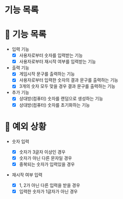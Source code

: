 # 기능 목록

# 📄 기능 목록

- 입력 기능
  - [x] 사용자로부터 숫자를 입력받는 기능
  - [x] 사용자로부터 재시작 여부를 입력받는 기능
- 출력 기능
  - [x] 게임시작 문구를 출력하는 기능
  - [x] 사용자로부터 입력한 숫자의 결과 문구를 출력하는 기능
  - [x] 3개의 숫자 모두 맞을 경우 결과 문구를 출력하는 기능
- 추가 기능
  - [x] 상대방(컴퓨터) 숫자를 랜덤으로 생성하는 기능
  - [x] 상대방(컴퓨터) 숫자를 초기화하는 기능

# 🎯 예외 상황

- 숫자 입력

  - [x] 숫자가 3글자 이상인 경우
  - [x] 숫자가 아닌 다른 문자일 경우
  - [x] 중복되는 숫자가 입력있을 경우

- 재시작 여부 입력
  - [x] 1, 2가 아닌 다른 입력을 받을 경우
  - [x] 입력한 숫자가 1글자가 아닌 경우
